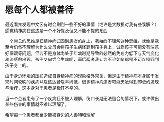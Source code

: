 # 愿每个人都被善待
最近看推发现中文区有时会刷到一些不好的事情（或许是大数据对我有些误解？）
感觉精神病在这边是一个不好提及但又不能不提的东西

一个常见的思维是把精神病归因到患者的身上，我始终不理解这种思维，就像是我至今仍然不理解为什么父母会将孩子生病怪罪到孩子身上，诚然孩子可能没有注意好保暖等问题，但若不是身体尚处于年幼时期导致的必然的免疫力低下与天气变化和流感的出现，孩子又何尝会生病呢，而后两者我认为不论如何都是不可以怪罪到孩子身上的。

由于身边环境的压抑造成自身精神病的现象格外常见，但是由于精神病本身属于发现时间较晚的疾病以及这边普及率尚低，很多精神病患者可能无法得到即使的发现与治疗，这本身对于患者是极其不幸的。

当一个患者患有了一个疾病且不被人理解，伤口长期无法缝合的情况下，或许做出某些伤害的事情就不难以理解了。

希望每一个患者都至少能被身边的人善待和理解

